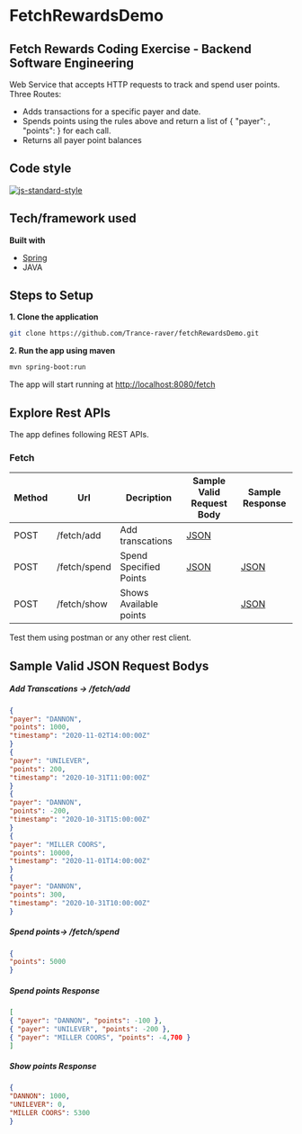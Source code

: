 # FetchRewardsDemo
## Fetch Rewards Coding Exercise - Backend Software Engineering
Web Service that accepts HTTP requests to track and spend user points.
Three Routes:
* Adds transactions for a specific payer and date.
* Spends points using the rules above and return a list of { "payer": <string>, "points": <integer> } for each call.
* Returns all payer point balances


## Code style

[![js-standard-style](https://img.shields.io/badge/code%20style-standard-brightgreen.svg?style=flat)](https://github.com/feross/standard)
 

## Tech/framework used

<b>Built with</b>
- [Spring](https://spring.io)
- JAVA 
## Steps to Setup

**1. Clone the application**

```bash
git clone https://github.com/Trance-raver/fetchRewardsDemo.git
```
**2. Run the app using maven**

```bash
mvn spring-boot:run
```
The app will start running at <http://localhost:8080/fetch>
## Explore Rest APIs
The app defines following REST APIs.

### Fetch

| Method | Url | Decription | Sample Valid Request Body | Sample Response | 
| ------ | --- | ---------- | --------------------------| -------------| 
| POST   | /fetch/add | Add transcations | [JSON](#add) | 
| POST   | /fetch/spend | Spend Specified Points | [JSON](#spend) | [JSON](#spendres)
| POST   | /fetch/show | Shows Available points |  | [JSON](#showpoints)

Test them using postman or any other rest client.

## Sample Valid JSON Request Bodys
##### <a id="add">Add Transcations -> /fetch/add</a>
```json
{
"payer": "DANNON", 
"points": 1000, 
"timestamp": "2020-11-02T14:00:00Z" 
}
{ 
"payer": "UNILEVER", 
"points": 200, 
"timestamp": "2020-10-31T11:00:00Z" 
}
{ 
"payer": "DANNON", 
"points": -200, 
"timestamp": "2020-10-31T15:00:00Z" 
}
{ 
"payer": "MILLER COORS", 
"points": 10000, 
"timestamp": "2020-11-01T14:00:00Z" 
}
{ 
"payer": "DANNON", 
"points": 300, 
"timestamp": "2020-10-31T10:00:00Z" 
}
```
##### <a id="spend">Spend points-> /fetch/spend</a>
```json
{ 
"points": 5000 
}
```
##### <a id="spendres">Spend points Response
```json
[
{ "payer": "DANNON", "points": -100 },
{ "payer": "UNILEVER", "points": -200 },
{ "payer": "MILLER COORS", "points": -4,700 }
]
```
##### <a id="showpoints">Show points Response
```json
{
"DANNON": 1000,
"UNILEVER": 0,
"MILLER COORS": 5300
}
```

